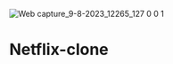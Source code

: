 ![Web capture_9-8-2023_12265_127 0 0 1](https://github.com/barathrajsk/Netflix-clone/assets/125744148/acf7e409-c14d-4073-b8cc-c6cd8701045e)
# Netflix-clone
